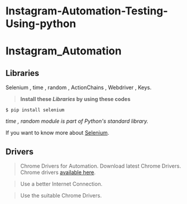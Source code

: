 # Instagram-Automation-Testing-Using-python

# Instagram_Automation

## Libraries

Selenium , time , random , ActionChains , Webdriver , Keys.

> **Install these _Libraries_ by using these codes**

```$ pip install selenium```

_time , random module is part of Python's standard library._

If you want to know more about [Selenium](https://selenium-python.readthedocs.io/).

## Drivers
> Chrome Drivers for Automation.
Download latest Chrome Drivers.
Chrome drivers [available here](https://chromedriver.chromium.org/downloads).

> Use a better Internet Connection.

> Use the suitable Chrome Drivers.

